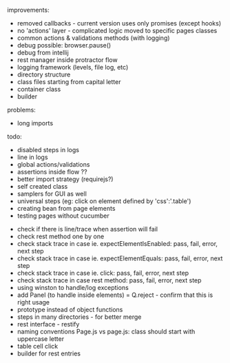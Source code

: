 improvements:
- removed callbacks - current version uses only promises (except hooks)
- no 'actions' layer - complicated logic moved to specific pages classes
- common actions & validations methods (with logging)
- debug possible: browser.pause()
- debug from intellij
- rest manager inside protractor flow
- logging framework (levels, file log, etc)
- directory structure
- class files starting from capital letter
- container class
- builder

problems:
- long imports

todo:
- disabled steps in logs
- line in logs
- global actions/validations
- assertions inside flow ??
- better import strategy (requirejs?)
- self created class
- samplers for GUI as well
- universal steps (eg: click on element defined by 'css':'.table')
- creating bean from page elements
- testing pages without cucumber

+ check if there is line/trace when assertion will fail
+ check rest method one by one
+ check stack trace in case ie. expectElementIsEnabled: pass, fail, error, next step
+ check stack trace in case ie. expectElementEquals: pass, fail, error, next step
+ check stack trace in case ie. click: pass, fail, error, next step
+ check stack trace in case rest method: pass, fail, error, next step
+ using winston to handle/log exceptions
+ add Panel (to handle inside elements)
= Q.reject - confirm that this is right usage
+ prototype instead of object functions
+ steps in many directories - for better merge
+ rest interface - restify
+ naming conventions Page.js vs page.js: class should start with uppercase letter
+ table cell click
+ builder for rest entries

